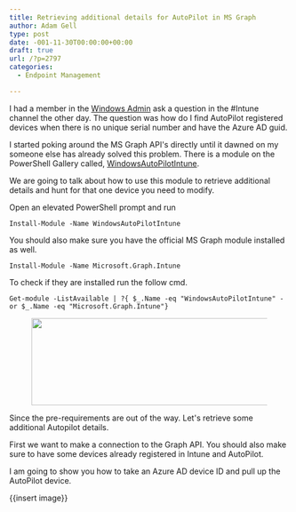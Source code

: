 ```yaml
---
title: Retrieving additional details for AutoPilot in MS Graph
author: Adam Gell
type: post
date: -001-11-30T00:00:00+00:00
draft: true
url: /?p=2797
categories:
  - Endpoint Management

---
```

 

I had a member in the [Windows Admin][1] ask a question in the #Intune channel the other day. The question was how do I find AutoPilot registered devices when there is no unique serial number and have the Azure AD guid. 

I started poking around the MS Graph API's directly until it dawned on my someone else has already solved this problem. There is a module on the PowerShell Gallery called, [WindowsAutoPilotIntune][2].

We are going to talk about how to use this module to retrieve additional details and hunt for that one device you need to modify. 

Open an elevated PowerShell prompt and run

<pre class="wp-block-code"><code>Install-Module -Name WindowsAutoPilotIntune</code></pre>

You should also make sure you have the official MS Graph module installed as well. 

<pre class="wp-block-code"><code>Install-Module -Name Microsoft.Graph.Intune</code></pre>

To check if they are installed run the follow cmd. 

<pre class="wp-block-code"><code>Get-module -ListAvailable | ?{ $_.Name -eq "WindowsAutoPilotIntune" -or $_.Name -eq "Microsoft.Graph.Intune"}</code></pre><figure class="wp-block-image size-large">

<img loading="lazy" width="1024" height="157" src="https://www.sysmansquad.com/wp-content/uploads/2021/06/image-1024x157.png" alt="" class="wp-image-2799" srcset="https:/wp-content/uploads/2021/06/image-1024x157.png 1024w, https:/wp-content/uploads/2021/06/image-300x46.png 300w, https:/wp-content/uploads/2021/06/image-768x117.png 768w, https:/wp-content/uploads/2021/06/image-1536x235.png 1536w, https:/wp-content/uploads/2021/06/image-100x15.png 100w, https:/wp-content/uploads/2021/06/image-855x131.png 855w, https:/wp-content/uploads/2021/06/image-1234x189.png 1234w, https:/wp-content/uploads/2021/06/image.png 1889w" sizes="(max-width: 1024px) 100vw, 1024px" /> </figure> 

Since the pre-requirements are out of the way. Let's retrieve some additional Autopilot details.  


First we want to make a connection to the Graph API. You should also make sure to have some devices already registered in Intune and AutoPilot. 

I am going to show you how to take an Azure AD device ID and pull up the AutoPilot device.

{{insert image}}

 [1]: http://discord.gg/winadmins
 [2]: https://www.powershellgallery.com/packages/WindowsAutoPilotIntune/5.0